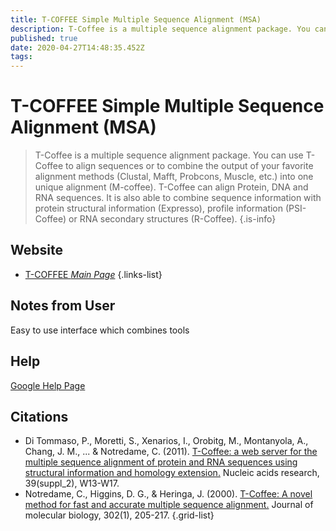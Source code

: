 ```yaml
---
title: T-COFFEE Simple Multiple Sequence Alignment (MSA)
description: T-Coffee is a multiple sequence alignment package. You can use T-Coffee to align sequences or to combine the output of your favorite alignment methods (Clustal, Mafft, Probcons, Muscle, etc.) into one unique alignment (M-coffee).
published: true
date: 2020-04-27T14:48:35.452Z
tags: 
---
```


# T-COFFEE Simple Multiple Sequence Alignment (MSA)

> T-Coffee is a multiple sequence alignment package. You can use T-Coffee to align sequences or to combine the output of your favorite alignment methods (Clustal, Mafft, Probcons, Muscle, etc.) into one unique alignment (M-coffee).
&NewLine;
T-Coffee can align Protein, DNA and RNA sequences. It is also able to combine sequence information with protein structural information (Expresso), profile information (PSI-Coffee) or RNA secondary structures (R-Coffee). 
&NewLine;
{.is-info}

## Website

- [T-COFFEE *Main Page*](http://tcoffee.crg.cat/apps/tcoffee/index.html)
{.links-list}

## Notes from User
Easy to use interface which combines tools

## Help
[Google Help Page](https://groups.google.com/forum/#!forum/tcoffee)


## Citations

- Di Tommaso, P., Moretti, S., Xenarios, I., Orobitg, M., Montanyola, A., Chang, J. M., ... & Notredame, C. (2011). [T-Coffee: a web server for the multiple sequence alignment of protein and RNA sequences using structural information and homology extension.](https://academic.oup.com/nar/article/39/suppl_2/W13/2505784) Nucleic acids research, 39(suppl_2), W13-W17.
- Notredame, C., Higgins, D. G., & Heringa, J. (2000). [T-Coffee: A novel method for fast and accurate multiple sequence alignment.](https://www.sciencedirect.com/science/article/abs/pii/S0022283600940427) Journal of molecular biology, 302(1), 205-217.
{.grid-list}